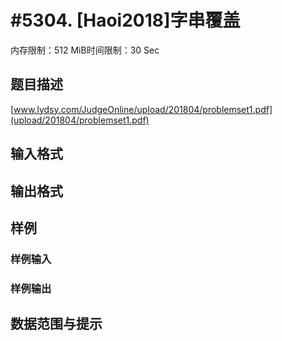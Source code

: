 # #5304. [Haoi2018]字串覆盖

内存限制：512 MiB时间限制：30 Sec

## 题目描述

 [www.lydsy.com/JudgeOnline/upload/201804/problemset1.pdf](upload/201804/problemset1.pdf)

## 输入格式

## 输出格式

## 样例

### 样例输入

### 样例输出

## 数据范围与提示
